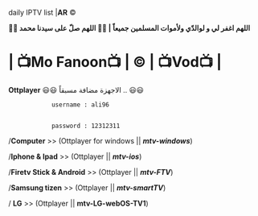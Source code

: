 daily IPTV list  |**AR** ©️

**🤲🤲 اللهم اغفر لي و لوالدّي ولأموات المسلمين جميعاً | 🤲🤲 اللهم صلّ على سيدنا محمد**


# | 📺Mo Fanoon📺 | ©️ | 📺Vod📺 |



**Ottplayer** 😃😃 الاجهزة مضافة مسبقاً .. 😃😃  


                username : ali96


                password : 12312311

/**Computer** >>               (Ottplayer for windows || ***mtv-windows***)  

/**Iphone & Ipad** >>          (Ottplayer || ***mtv-ios***) 

/**Firetv Stick & Android** >> (Ottplayer || ***mtv-FTV***)  

/**Samsung tizen** >>          (Ottplayer || ***mtv-smartTV***)
 
/ **LG**   >>                  (Ottplayer || **mtv-LG-webOS-TV1**)
